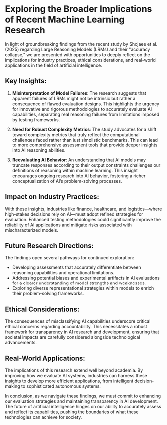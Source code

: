 # Exploring the Broader Implications of Recent Machine Learning Research

In light of groundbreaking findings from the recent study by Shojaee et al. (2025) regarding Large Reasoning Models (LRMs) and their "accuracy collapse," we are presented with opportunities to deeply reflect on the implications for industry practices, ethical considerations, and real-world applications in the field of artificial intelligence. 

## Key Insights:
1. **Misinterpretation of Model Failures**: The research suggests that apparent failures of LRMs might not be intrinsic but rather a consequence of flawed evaluation designs. This highlights the urgency for innovative and rigorous methodologies to accurately evaluate AI capabilities, separating real reasoning failures from limitations imposed by testing frameworks.

2. **Need for Robust Complexity Metrics**: The study advocates for a shift toward complexity metrics that truly reflect the computational challenges faced rather than just simplistic benchmarks. This can lead to more comprehensive assessment tools that provide deeper insights into AI reasoning abilities.

3. **Reevaluating AI Behavior**: An understanding that AI models may truncate responses according to their output constraints challenges our definitions of reasoning within machine learning. This insight encourages ongoing research into AI behavior, fostering a richer conceptualization of AI’s problem-solving processes.

## Impact on Industry Practices:
With these insights, industries like finance, healthcare, and logistics—where high-stakes decisions rely on AI—must adopt refined strategies for evaluation. Enhanced testing methodologies could significantly improve the reliability of AI applications and mitigate risks associated with mischaracterized models.

## Future Research Directions:
The findings open several pathways for continued exploration:
- Developing assessments that accurately differentiate between reasoning capabilities and operational limitations.
- Addressing potential biases and experimental artifacts in AI evaluations for a clearer understanding of model strengths and weaknesses.
- Exploring diverse representational strategies within models to enrich their problem-solving frameworks.

## Ethical Considerations:
The consequences of misclassifying AI capabilities underscore critical ethical concerns regarding accountability. This necessitates a robust framework for transparency in AI research and development, ensuring that societal impacts are carefully considered alongside technological advancements.

## Real-World Applications:
The implications of this research extend well beyond academia. By improving how we evaluate AI systems, industries can harness these insights to develop more efficient applications, from intelligent decision-making to sophisticated autonomous systems.

In conclusion, as we navigate these findings, we must commit to enhancing our evaluation strategies and maintaining transparency in AI development. The future of artificial intelligence hinges on our ability to accurately assess and reflect its capabilities, pushing the boundaries of what these technologies can achieve for society.